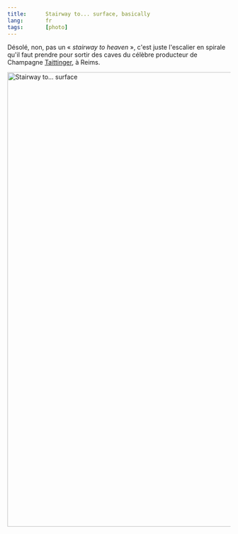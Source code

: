 ```yaml
---
title:      Stairway to... surface, basically
lang:       fr
tags:       [photo]
---
```


Désolé, non, pas un « *stairway to heaven* », c'est juste l'escalier en spirale qu'il faut prendre pour sortir des caves du célèbre producteur de Champagne [Taittinger](http://www.taittinger.fr/), à Reims.

<a data-flickr-embed="true"  href="https://www.flickr.com/photos/nicolas-hoizey/2574212677" title="Stairway to... surface"><img src="https://farm4.staticflickr.com/3021/2574212677_980d81b502_b.jpg" width="1024" height="1024" alt="Stairway to... surface"></a><script async src="//embedr.flickr.com/assets/client-code.js" charset="utf-8"></script>
